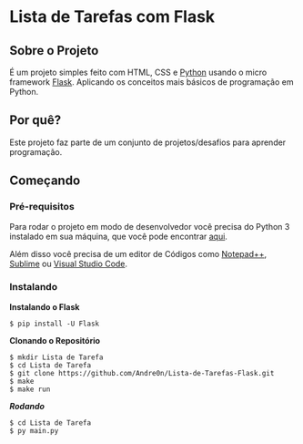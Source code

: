# Lista de Tarefas com Flask

## Sobre o Projeto

É um projeto simples feito com HTML, CSS e [Python] usando o micro framework [Flask]. Aplicando os conceitos mais básicos de programação em Python.

## Por quê?

Este projeto faz parte de um conjunto de projetos/desafios para aprender programação.

## Começando

### Pré-requisitos

Para rodar o projeto em modo de desenvolvedor você precisa do Python 3 instalado em sua máquina, que você pode encontrar [aqui](https://www.python.org/).

Além disso você precisa de um editor de Códigos como [Notepad++](https://notepad-plus-plus.org/downloads/), [Sublime](https://www.sublimetext.com/) ou [Visual Studio Code](https://code.visualstudio.com/).

### Instalando

**Instalando o Flask**

```
$ pip install -U Flask
```

**Clonando o Repositório**

```
$ mkdir Lista de Tarefa
$ cd Lista de Tarefa
$ git clone https://github.com/Andre0n/Lista-de-Tarefas-Flask.git
$ make
$ make run
```

***Rodando***

```
$ cd Lista de Tarefa
$ py main.py
```


[Python]: https://www.python.org/
[Flask]: https://flask.palletsprojects.com/en/1.1.x/